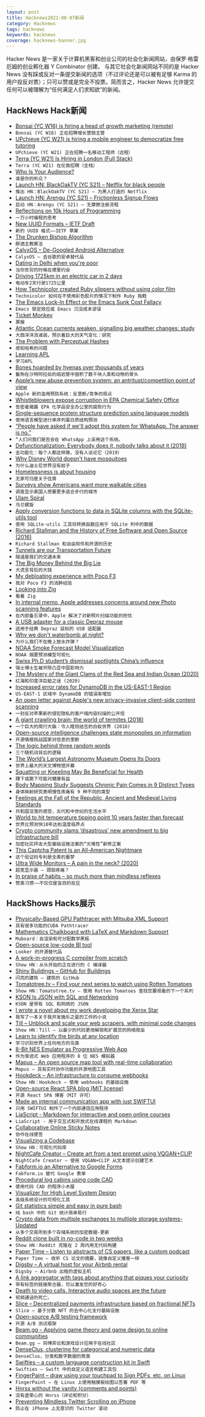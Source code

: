 ```yaml
---
layout: post
title: Hacknews2021-08-07新闻
category: Hacknews
tags: hacknews
keywords: hacknews
coverage: hacknews-banner.jpg
---
```


Hacker News 是一家关于计算机黑客和创业公司的社会化新闻网站，由保罗·格雷厄姆的创业孵化器 Y Combinator 创建。
与其它社会化新闻网站不同的是 Hacker News 没有踩或反对一条提交新闻的选项（不过评论还是可以被有足够 Karma 的用户投反对票）；只可以赞或是完全不投票。简而言之，Hacker News 允许提交任何可以被理解为“任何满足人们求知欲”的新闻。

## HackNews Hack新闻


- [Bonsai (YC W16) is hiring a head of growth marketing (remote)](https://www.ycombinator.com/companies/bonsai/jobs/HY1P6AN-head-of-growth-marketing)
- `Bonsai (YC W16) 正在招聘增长营销主管`
- [UPchieve (YC W21) is hiring a mobile engineer to democratize free tutoring](https://upchieve.welcomekit.co/jobs/mobile-engineer_brooklyn)
- `UPchieve (YC W21) 正在招聘一名移动工程师（远程）`
- [Terra (YC W21) Is Hiring in London (Full Stack)](https://www.workatastartup.com/jobs/45386)
- `Terra (YC W21) 在伦敦招聘（全栈）`
- [Who Is Your Audience?](https://leejo.github.io/2021/08/01/who-is-your-audience/)
- `谁是你的听众？`
- [Launch HN: BlackOakTV (YC S21) – Netflix for black people](item?id=28087309)
- `推出 HN：BlackOakTV (YC S21) – 为黑人打造的 Netflix`
- [Launch HN: Arengu (YC S21) – Frictionless Signup Flows](item?id=28086676)
- `启动 HN：Arengu (YC S21) – 无摩擦注册流程`
- [Reflections on 10k Hours of Programming](https://matt-rickard.com/reflections-on-10-000-hours-of-programming/)
- `一万小时编程的思考`
- [New UUID Formats – IETF Draft](https://datatracker.ietf.org/doc/html/draft-peabody-dispatch-new-uuid-format)
- `新的 UUID 格式——IETF 草案`
- [The Drunken Bishop Algorithm](https://www.jfurness.uk/the-drunken-bishop-algorithm/)
- `醉酒主教算法`
- [CalyxOS – De-Googled Android Alternative](https://calyxos.org/)
- `CalyxOS – 去谷歌的安卓替代品`
- [Dating in Delhi when you're poor](https://www.reuters.com/article/delhi-dating-idUSKBN1DU0NE)
- `当你贫穷的时候在德里约会`
- [Driving 1725km in an electric car in 2 days](https://www.tbray.org/ongoing/When/202x/2021/08/05/Western-Electric)
- `电动车2天行驶1725公里`
- [How Technicolor created Ruby slippers without using color film](https://gizmodo.com/how-technicolor-created-ruby-slippers-without-using-col-5904930)
- `Technicolor 如何在不使用彩色胶片的情况下制作 Ruby 拖鞋`
- [The Emacs Lock-In Effect or the Emacs Sunk Cost Fallacy](https://karl-voit.at/2021/07/23/emacs-lock-in/)
- `Emacs 锁定效应或 Emacs 沉没成本谬误`
- [Ticket Monkey](https://blog.alexrohde.com/archives/749)
- `票猴`
- [Atlantic Ocean currents weaken, signalling big weather changes: study](https://www.reuters.com/business/environment/atlantic-ocean-currents-weaken-signalling-big-weather-changes-study-2021-08-05/)
- `大西洋洋流减弱，预示着巨大的天气变化：研究`
- [The Problem with Perceptual Hashes](https://rentafounder.com/the-problem-with-perceptual-hashes/)
- `感知哈希的问题`
- [Learning APL](https://xpqz.github.io/learnapl/intro.html)
- `学习APL`
- [Bones hoarded by hyenas over thousands of years](https://www.smithsonianmag.com/smart-news/archaeologists-uncover-extensive-pile-animal-and-human-bones-saudi-arabia-cave-180978375/)
- `鬣狗在沙特阿拉伯的熔岩管中囤积了数千块人类和动物的骨头`
- [Apple’s new abuse prevention system: an antritust/competition point of view](https://blog.quintarelli.it/2021/08/apples-child-new-abuse-prevention-system-an-antritustcompetition-point-of-view.html)
- `Apple 新的滥用预防系统：反垄断/竞争的观点`
- [Whistleblowers expose corruption in EPA Chemical Safety Office](https://theintercept.com/2021/07/02/epa-chemical-safety-corruption-whistleblowers/)
- `告密者揭露 EPA 化学品安全办公室的腐败行为`
- [Single-sequence protein structure prediction using language models](https://www.biorxiv.org/content/10.1101/2021.08.02.454840v1)
- `使用语言模型进行单序列蛋白质结构预测`
- [“People have asked if we'll adopt this system for WhatsApp. The answer is no.”](https://twitter.com/wcathcart/status/1423701473624395784)
- `“人们问我们是否会在 WhatsApp 上采用这个系统。`
- [Defunctionalization: Everybody does it, nobody talks about it (2019)](https://blog.sigplan.org/2019/12/30/defunctionalization-everybody-does-it-nobody-talks-about-it/)
- `去功能化：每个人都这样做，没有人谈论它（2019）`
- [Why Disney World doesn't have mosquitoes](https://www.greenmatters.com/p/why-no-mosquitoes-disney-world)
- `为什么迪士尼世界没有蚊子`
- [Homelessness is about housing](https://www.slowboring.com/p/homelessness-housing)
- `无家可归是关于住房`
- [Surveys show Americans want more walkable cities](https://www.governing.com/community/vehicles-still-firmly-in-control-of-city-streets)
- `调查显示美国人想要更多适合步行的城市`
- [Ulam Spiral](https://en.wikipedia.org/wiki/Ulam_spiral)
- `乌兰螺旋`
- [Apply conversion functions to data in SQLite columns with the SQLite-utils tool](https://simonwillison.net/2021/Aug/6/sqlite-utils-convert/)
- `使用 SQLite-utils 工具将转换函数应用于 SQLite 列中的数据`
- [Richard Stallman and the History of Free Software and Open Source (2016)](https://www.cmpod.net/all-transcripts/history-open-source-free-software-text/)
- `Richard Stallman 和自由软件和开源的历史`
- [Tunnels are our Transportation Future](https://austinvernon.eth.link/blog/tunnels.html)
- `隧道是我们的交通未来`
- [The Big Money Behind the Big Lie](https://www.newyorker.com/magazine/2021/08/09/the-big-money-behind-the-big-lie)
- `大谎言背后的大钱`
- [My debloating experience with Poco F3](https://mete.dev/2021/08/07/my-debloating-experience-with-poco-f3/)
- `我对 Poco F3 的消肿经验`
- [Looking into Zig](https://ayende.com/blog/194404-A/looking-into-zig)
- `看着 Zig`
- [In internal memo, Apple addresses concerns around new Photo scanning features](https://9to5mac.com/2021/08/06/apple-internal-memo-icloud-photo-scanning-concerns/)
- `在内部备忘录中，Apple 解决了对新照片扫描功能的担忧`
- [A USB adapter for a classic Depraz mouse](https://jfloren.net/b/2021/8/6/1)
- `适用于经典 Depraz 鼠标的 USB 适配器`
- [Why we don't waterbomb at night?](https://knowledge.aidr.org.au/resources/ajem-apr-2018-firebombing-at-night-why-not/)
- `为什么我们不在晚上放水炸弹？`
- [NOAA Smoke Forecast Model Visualization](https://hwp-viz.gsd.esrl.noaa.gov/smoke/index.html)
- `NOAA 烟雾预测模型可视化`
- [Swiss Ph.D student’s dismissal spotlights China’s influence](https://www.nzz.ch/english/swiss-phd-students-dismissal-spotlights-chinas-influence-ld.1638771)
- `瑞士博士生被开除凸显中国影响力`
- [The Mystery of the Giant Clams of the Red Sea and Indian Ocean (2020)](https://dantheclamman.blog/2020/07/04/the-mystery-of-the-giant-clams-of-the-red-sea-and-indian-ocean/)
- `红海和印度洋巨蛤之谜 (2020)`
- [Increased error rates for DynamoDB in the US-EAST-1 Region](https://status.aws.amazon.com/?test=1)
- `US-EAST-1 区域中 DynamoDB 的错误率增加`
- [An open letter against Apple's new privacy-invasive client-side content scanning](https://github.com/nadimkobeissi/appleprivacyletter)
- `一封反对苹果新的侵犯隐私的客户端内容扫描的公开信`
- [A giant crawling brain: the world of termites (2018)](https://www.theguardian.com/news/2018/sep/18/a-giant-crawling-brain-the-jaw-dropping-world-of-termites)
- `一个巨大的爬行大脑：令人瞠目结舌的白蚁世界 (2018)`
- [Open-source intelligence challenges state monopolies on information](https://www.economist.com/briefing/2021/08/07/open-source-intelligence-challenges-state-monopolies-on-information)
- `开源情报挑战国家对信息的垄断`
- [The logic behind three random words](https://www.ncsc.gov.uk/blog-post/the-logic-behind-three-random-words)
- `三个随机词背后的逻辑`
- [The World’s Largest Astronomy Museum Opens Its Doors](https://www.architecturaldigest.com/story/worlds-largest-astronomy-museum-opens-doors)
- `世界上最大的天文博物馆开幕`
- [Squatting or Kneeling May Be Beneficial for Health](https://pressroom.usc.edu/squatting-or-kneeling-may-be-beneficial-for-health/)
- `蹲下或跪下可能对健康有益`
- [Body Mapping Study Suggests Chronic Pain Comes in 9 Distinct Types](https://www.sciencealert.com/large-body-map-study-suggests-chronic-pain-comes-in-9-distinct-types)
- `身体映射研究表明慢性疼痛有 9 种不同的类型`
- [Feelings at the Fall of the Republic, Ancient and Medieval Living Standards](https://acoup.blog/2021/08/06/referenda-ad-senatum-august-6-2021-feelings-at-the-fall-of-the-republic-ancient-and-medieval-living-standards-and-zombies/)
- `共和国没落的感受，古代和中世纪的生活水平`
- [World to hit temperature tipping point 10 years faster than forecast](https://www.afr.com/policy/energy-and-climate/world-to-hit-temperature-tipping-point-10-years-faster-than-forecast-20210805-p58g7u)
- `世界比预测快10年达到温度临界点`
- [Crypto community slams ‘disastrous’ new amendment to big infrastructure bill](https://techcrunch.com/2021/08/06/crypto-biden-amendment-infrastructure-bill-proof-of-work/)
- `加密社区抨击大型基础设施法案的“灾难性”新修正案`
- [This Captcha Patent Is an All-American Nightmare](https://www.eff.org/deeplinks/2021/08/captcha-patent-all-american-nightmare)
- `这个验证码专利是全美的噩梦`
- [Ultra Wide Monitors – A pain in the neck? (2020)](https://www.learnergo.com/lifestyle-ergo/2020/7/5/ultra-wide-monitors-a-pain-in-the-neck)
- `超宽显示器 – 颈部疼痛？ `
- [In praise of habits – so much more than mindless reflexes](https://psyche.co/ideas/in-praise-of-habits-so-much-more-than-mindless-reflexes)
- `赞美习惯——不仅仅是盲目的反应`


## HackShows Hacks展示

- [ Physically-Based GPU Pathtracer with Mitsuba XML Support](https://github.com/jan-van-bergen/GPU-Pathtracer)
- `具有很多功能的CUDA Pathtracer`
- [ Mathematics Chalkboard with LaTeX and Markdown Support](https://github.com/susam/muboard)
- `Muboard：自渲染和可分配数学黑板`
- [ Open-source low-code BI tool](https://github.com/mlcraft-io/mlcraft)
- `Looker 的开源替代品`
- [ A work-in-progress C compiler from scratch](https://github.com/riicchhaarrd/ocean)
- `Show HN：从头开始的正在进行的 C 编译器`
- [ Shiny Buildings – GitHub for Buildings](https://shinybuildings.com)
- `闪亮的建筑 – 建筑的 GitHub`
- [ Tomatotree.tv – Find your next series to watch using Rotten Tomatoes](https://tomatotree.tv/)
- `Show HN：Tomatotree.tv – 使用 Rotten Tomatoes 查找您要观看的下一个系列`
- [ KSON Is JSON with SQL and Networking](https://gitlab.com/jacob.brazeal/ksonpy)
- `KSON 是带有 SQL 和网络的 JSON`
- [ I wrote a novel about my work developing the Xerox Star](http://www.albertcory.io)
- `我写了一本关于我开发施乐之星的工作的小说`
- [ Till – Unblock and scale your web scrapers, with minimal code changes](https://github.com/DataHenHQ/till)
- `Show HN：Till – 以最少的代码更改解锁和扩展您的网络爬虫`
- [ Learn to identify the birds at any location](https://github.com/dandavison/trogon)
- `学习识别世界上任何地方的鸟类`
- [ 8-Bit NES Emulator as Progressive Web App](https://pwa-nes.vercel.app/)
- `作为渐进式 Web 应用程序的 8 位 NES 模拟器`
- [ Mapus – An open source map tool with real-time collaboration](https://github.com/alyssaxuu/mapus)
- `Mapus – 具有实时协作功能的开源地图工具`
- [ Hookdeck – An infrastructure to consume webhooks](https://hookdeck.com?ref=hn)
- `Show HN：Hookdeck – 使用 webhooks 的基础设施`
- [ Open-source React SPA blog (MIT license)](https://github.com/moogle-cc/moogle-blog)
- `开源 React SPA 博客（MIT 许可）`
- [ Made an internal communication app with just SWIFTUI](https://apps.apple.com/us/app/kwayet/id1545093715)
- `只用 SWIFTUI 制作了一个内部通信应用程序`
- [ LiaScript - Markdown for interactive and open online courses](https://liascript.github.io)
- `LiaScript - 用于交互式和开放式在线课程的 Markdown`
- [ Collaborative Online Sticky Notes](https://cloudstickiez.com/)
- `协作在线便签`
- [ Visualizing a Codebase](https://octo.github.com/projects/repo-visualization)
- `Show HN：可视化代码库`
- [ NightCafe Creator – Create art from a text prompt using VQGAN+CLIP](https://creator.nightcafe.studio/text-to-image-art)
- `NightCafe Creator – 使用 VQGAN+CLIP 从文本提示创建艺术`
- [ Fabform.io an Alternative to Google Forms](item?id=28081027)
- `Fabform.io 替代 Google 表单`
- [ Procedural log cabins using code CAD](https://github.com/lf94/log-cabin-parametric-cadquery)
- `使用代码 CAD 的程序小木屋`
- [ Visualizer for High Level System Design](https://honzaap.github.io/Systemizer)
- `高级系统设计的可视化工具`
- [ Git statistics simple and easy in pure bash](https://www.github.com/arzzen/git-quick-stats)
- `纯 bash 中的 Git 统计简单易行`
- [ Crypto data from multiple exchanges to multiple storage systems-Updated](https://github.com/milkywaybrain/cryptogalaxy)
- `从多个交易所到多个存储系统的加密数据-更新`
- [ Reddit clone built in no-code in two weeks](http://reggit.bubbleapps.io/)
- `Show HN：Reddit 克隆在 2 周内用无代码构建`
- [ Paper Time – Listen to abstracts of CS papers, like a custom podcast](https://papertime.app)
- `Paper Time – 收听 CS 论文的摘要，就像自定义播客一样`
- [ Digsby – A virtual host for your Airbnb rental](https://askdigsby.com)
- `Digsby – Airbnb 出租的虚拟主机`
- [ A link aggregator with tags about anything that piques your curiosity](https://sic.pm/)
- `带有标签的链接聚合器，可以激发您的好奇心`
- [ Death to video calls. Interactive audio spaces are the future](https://launch.orbital.chat?launcher=ap&launch_code=showhn)
- `视频通话的死亡。`
- [ Slice – Decentralized payments infrastructure based on fractional NFTs](https://slice.so)
- `Slice – 基于分数 NFT 的去中心化支付基础设施`
- [ Open-source A/B testing framework](https://github.com/growthbook/growthbook)
- `开源 A/B 测试框架`
- [ Beam.gg – Applying game theory and game design to online communities](https://beam.gg)
- `Beam.gg – 将博弈论和游戏设计应用于在线社区`
- [ DenseClus, clustering for categorical and numeric data](https://github.com/awslabs/amazon-denseclus)
- `DenseClus，分类和数字数据的聚类`
- [ Swifties – a custom language construction kit in Swift](https://github.com/codr7/swifties)
- `Swifties – Swift 中的自定义语言构建工具包`
- [ FingerPaint – draw using your touchpad to Sign PDFs, etc. on Linux](https://github.com/Wazzaps/fingerpaint)
- `FingerPaint – 在 Linux 上使用触摸板绘图以签署 PDF 等`
- [ Hnrss without the vanity (comments and points)](http://hnrss.ktachibana.party)
- `没有虚荣心的 Hnrss（评论和积分）`
- [ Preventing Mindless Twitter Scrolling on iPhone](https://twitter.com/actuflow/status/1423318269440798723)
- `防止在 iPhone 上无意识的 Twitter 滚动`

